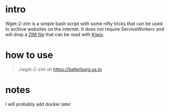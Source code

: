 # intro
Wget-2-zim is a simple bash script with some nifty tricks that can be used to archive websites on the internet. It does not require ServiceWorkers and will drop a [ZIM file](https://wiki.openzim.org/) that can be read with [Kiwix](https://www.kiwix.org/en/).

# how to use 

> ./wget-2-zim.sh https://ballerburg.us.to

# notes

I will probably add docker later


